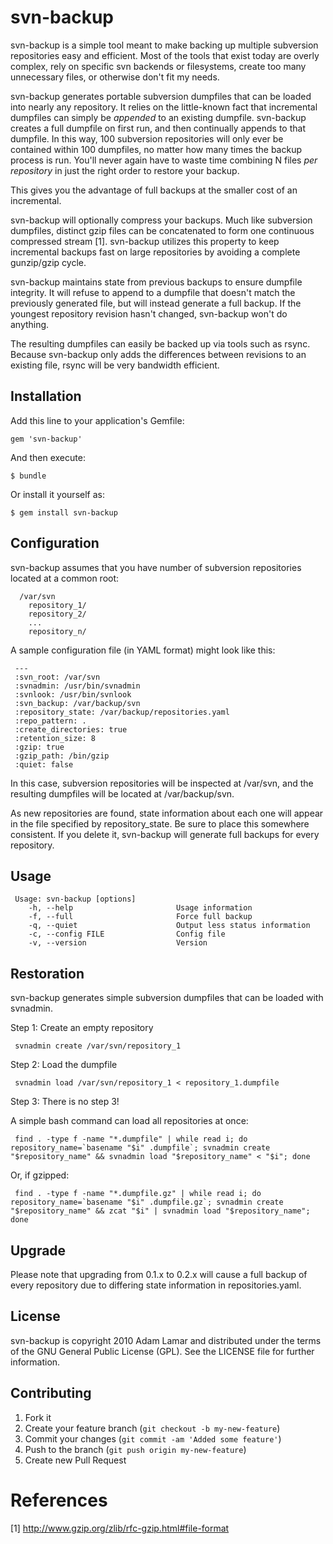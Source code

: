 # svn-backup

svn-backup is a simple tool meant to make backing up multiple subversion
repositories easy and efficient. Most of the tools that exist today are
overly complex, rely on specific svn backends or filesystems, create too
many unnecessary files, or otherwise don't fit my needs.

svn-backup generates portable subversion dumpfiles that can be loaded
into nearly any repository. It relies on the little-known fact that
incremental dumpfiles can simply be *appended* to an existing dumpfile.
svn-backup creates a full dumpfile on first run, and then continually
appends to that dumpfile. In this way, 100 subversion repositories will only
ever be contained within 100 dumpfiles, no matter how many times the backup
process is run. You'll never again have to waste time combining N files
*per repository* in just the right order to restore your backup.

This gives you the advantage of full backups at the smaller cost of an
incremental.

svn-backup will optionally compress your backups. Much like subversion
dumpfiles, distinct gzip files can be concatenated to form one continuous
compressed stream [1]. svn-backup utilizes this property to keep incremental
backups fast on large repositories by avoiding a complete gunzip/gzip cycle.

svn-backup maintains state from previous backups to ensure dumpfile
integrity. It will refuse to append to a dumpfile that doesn't match
the previously generated file, but will instead generate a full
backup. If the youngest repository revision hasn't changed, svn-backup won't
do anything.

The resulting dumpfiles can easily be backed up via tools such as rsync.
Because svn-backup only adds the differences between revisions to an
existing file, rsync will be very bandwidth efficient.

## Installation

Add this line to your application's Gemfile:

    gem 'svn-backup'

And then execute:

    $ bundle

Or install it yourself as:

    $ gem install svn-backup

## Configuration

svn-backup assumes that you have number of subversion repositories
located at a common root:

```
  /var/svn
    repository_1/
    repository_2/
    ...
    repository_n/
```

A sample configuration file (in YAML format) might look like this:

```
 ---
 :svn_root: /var/svn
 :svnadmin: /usr/bin/svnadmin
 :svnlook: /usr/bin/svnlook
 :svn_backup: /var/backup/svn
 :repository_state: /var/backup/repositories.yaml
 :repo_pattern: .
 :create_directories: true
 :retention_size: 8
 :gzip: true
 :gzip_path: /bin/gzip
 :quiet: false
```

In this case, subversion repositories will be inspected at /var/svn, and the
resulting dumpfiles will be located at /var/backup/svn.

As new repositories are found, state information about each one will appear in
the file specified by repository_state. Be sure to place this somewhere
consistent. If you delete it, svn-backup will generate full backups for every
repository.

## Usage

```
 Usage: svn-backup [options]
    -h, --help                       Usage information
    -f, --full                       Force full backup
    -q, --quiet                      Output less status information
    -c, --config FILE                Config file
    -v, --version                    Version
```

## Restoration

svn-backup generates simple subversion dumpfiles that can be loaded with
svnadmin.

Step 1: Create an empty repository
```
 svnadmin create /var/svn/repository_1
```
Step 2: Load the dumpfile
```
 svnadmin load /var/svn/repository_1 < repository_1.dumpfile
```
Step 3: There is no step 3!

A simple bash command can load all repositories at once:
```
 find . -type f -name "*.dumpfile" | while read i; do repository_name=`basename "$i" .dumpfile`; svnadmin create "$repository_name" && svnadmin load "$repository_name" < "$i"; done
```
Or, if gzipped:
```
 find . -type f -name "*.dumpfile.gz" | while read i; do repository_name=`basename "$i" .dumpfile.gz`; svnadmin create "$repository_name" && zcat "$i" | svnadmin load "$repository_name"; done
```
## Upgrade

Please note that upgrading from 0.1.x to 0.2.x will cause a full backup
of every repository due to differing state information in repositories.yaml.

## License
svn-backup is copyright 2010 Adam Lamar and distributed under the terms of
the GNU General Public License (GPL).  See the LICENSE file for further
information.

## Contributing

1. Fork it
2. Create your feature branch (`git checkout -b my-new-feature`)
3. Commit your changes (`git commit -am 'Added some feature'`)
4. Push to the branch (`git push origin my-new-feature`)
5. Create new Pull Request

# References

[1] http://www.gzip.org/zlib/rfc-gzip.html#file-format

